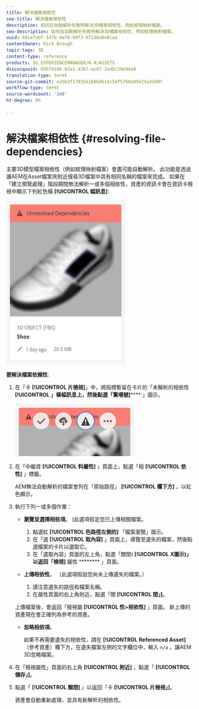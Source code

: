 ```yaml
---
title: 解決檔案相依性
seo-title: 解決檔案相依性
description: 如何在自動解析失敗時解決3D檔案相依性，例如紋理映射檔案。
seo-description: 如何在自動解析失敗時解決3D檔案相依性，例如紋理映射檔案。
uuid: 49cefabf-147b-4a78-90f3-0f2d6a8e8cae
contentOwner: Rick Brough
topic-tags: 3D
content-type: reference
products: SG_EXPERIENCEMANAGER/6.4/ASSETS
discoiquuid: 05b7410b-82a1-4267-ac07-2edbc29e9ee8
translation-type: tm+mt
source-git-commit: e2bb2f17035e16864b1dc54f5768a99429a3dd9f
workflow-type: tm+mt
source-wordcount: '348'
ht-degree: 0%

---
```



# 解決檔案相依性 {#resolving-file-dependencies}

主要3D模型檔案相依性（例如紋理映射檔案）會盡可能自動解析。 此功能是透過讓AEM在Asset檔案夾附近搜尋3D檔案中具有相同名稱的檔案來完成。 如果在「建立預覽處理」階段期間無法解析一或多個相依性，資產的資訊卡會在資訊卡檢視中顯示下列紅色橫 **[!UICONTROL 幅訊息]**:

![chlimage_1-124](assets/chlimage_1-124.png)

**要解決檔案依賴性**:

1. 在「卡 **[!UICONTROL 片檢視]**」中，將指標暫留在卡片的「未解析的相依性 **[!UICONTROL 」橫幅訊息上，然後點選「驚嘆號]****** 」圖示。

   ![chlimage_1-125](assets/chlimage_1-125.png)

1. 在「中繼資 **[!UICONTROL 料屬性]** 」頁面上，點選「相 **[!UICONTROL 依性]** 」標籤。

   AEM無法自動解析的檔案會列在「原始路徑」 **[!UICONTROL 欄下方]** ，以紅色顯示。

1. 執行下列一或多個作業：

   * **瀏覽並選擇相依項**。 (此選項假定您已上傳相關檔案。

      1. 點選紅 **[!UICONTROL 色路徑左側的]** 「檔案瀏覽」圖示。
      1. 在「選 **[!UICONTROL 取內容]** 」頁面上，導覽至遺失的檔案，然後點選檔案的卡片以選取它。
      1. 在「選取內容」頁面的左上角，點選「關閉( **[!UICONTROL X圖示)」以返回「檢視]** 屬性 ******** 」頁面。
   * **上傳相依性**。 （此選項假設您尚未上傳遺失的檔案。）

      1. 請注意遺失的路徑和檔案名稱。
      1. 在屬性頁面的右上角附近，點選「關 **[!UICONTROL 閉」]**。

   上傳檔案後，會返回「檢視屬 **[!UICONTROL 性>相依性]** 」頁面。 新上傳的資產現在會正確列為參考的資產。

   * **忽略相依項**。

      如果不再需要遺失的相依性，請在 **[!UICONTROL Referenced Asset]** （參考資產）欄下方，在遺失檔案左側的文字欄位中，輸入 `n/a` ，讓AEM 3D忽略檔案。



1. 在「檢視屬性」頁面的右上角 **[!UICONTROL 附近]** ，點選「 **[!UICONTROL 儲存」]**。
1. 點選「 **[!UICONTROL 關閉]** 」以返回「卡 **[!UICONTROL 片檢視」]**。

   資產會自動重新處理，並具有新解析的相依性。


